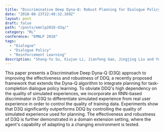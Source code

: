 ```yaml
---
title: "Discriminative Deep Dyna-Q: Robust Planning for Dialogue Policy Learning"
date: "2018-08-13T22:40:32.169Z"
layout: post
draft: false
path: "/posts/emnlp2018-d3q/"
category: "RL"
conference: "EMNLP 2018"
tags:
  - "Dialogue"
  - "Dialogue Policy"
  - "Reinforcement Learning"
description: "Shang-Yu Su, Xiujun Li, Jianfeng Gao, Jingjing Liu and Yun-Nung Chen"
---
```



This paper presents a Discriminative Deep Dyna-Q (D3Q) approach to improving the effectiveness and robustness of DDQ, a recently proposed framework that extends the Dyna-Q algorithm to integrate planning for task-completion dialogue policy learning. To obviate DDQ's high dependency on the quality of simulated experiences, we incorporate an RNN-based discriminator in D3Q to differentiate simulated experience from real user experience in order to control the quality of training data. Experiments show that D3Q significantly outperforms DDQ by controlling the quality of simulated experience used for planning. The effectiveness and robustness of D3Q is further demonstrated in a domain extension setting, where the agent's capability of adapting to a changing environment is tested.
